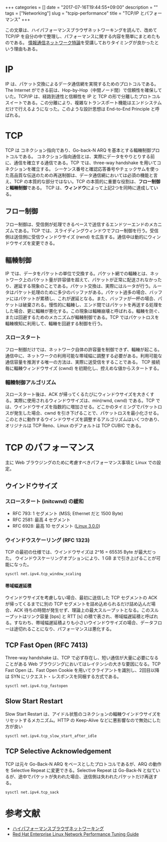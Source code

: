 +++
categories = []
date = "2017-07-16T19:44:55+09:00"
description = ""
tags = ["Networking"]
slug = "tcpip-performance"
title = "TCP/IP とパフォーマンス"
+++

この文章は、ハイパフォーマンスブラウザネットワーキングを読んで、改めて TCP/IP を自分の中で整理し、パフォーマンスに関する内容を簡単にまとめたものである。
[情報通信ネットワーク特論](http://www.ocw.titech.ac.jp/index.php?module=General&action=T0300&GakubuCD=2&GakkaCD=321818&KeiCD=18&course=18&KougiCD=201604718&Nendo=2016&lang=JA&vid=03)を受講しておりタイミングが良かったという理由もある。

# IP
IP は、パケット交換によるデータ通信網を実現するためのプロトコルである。The Internet ができる前は、Hop-by-Hop（中間ノード間）で信頼性を確保していた。TCP/IP は、経路到達性と信頼性を IP と TCP の形で分離したプロトコルスイートである。この分離により、複雑なトランスポート機能はエンドシステムだけで行えるようになった。このような設計思想は End-to-End Principle と呼ばれる。

# TCP
TCP は コネクション指向であり、Go-back-N ARQ を基本とする輻輳制御プロトコルである。
コネクション指向通信とは、実際にデータをやりとりする前に、通信を確立する通信である。TCP では、three-way handshake を用いてコネクションを確立する。
シーケンス番号と確認応答番号やチェックサムを使った高品質な伝送のための再送制御は、データ通信網においては必須の機能と言え、TCP の本質的な部分ではない。TCP の本質的に重要な役割は、**フロー制御**と**輻輳制御**である。
TCP は、**ウィンドウ**によって上記2つを同時に達成している。

## フロー制御
フロー制御は、受信側が処理できるペースで送信するエンドツーエンドのメカニズムである。TCP では、スライディングウィンドウでフロー制御を行う。受信側は送信側に受信ウィンドウサイズ (rwnd) を広告する。通信中は動的にウィンドウサイズを変更できる。

## 輻輳制御
IP では、データをパケットの単位で交換する。パケット網での輻輳とは、ネットワーク上のパケット量が許容値を超えて、パケットが正常に配送されなかったり、遅延する現象のことである。パケット交換は、実際にはルータが行う。ルータはパケット処理のために多少のバッファがある。パケット過多の場合、バッファにはパケットが累積し、これが遅延となる。また、バッファが一杯の場合、パケットは破棄される。慢性的に輻輳し、エンド間ではパケットを再送する処理をした場合、更に輻輳が悪化する。この現象は輻輳崩壊と呼ばれる。輻輳を防ぐ、または回避するためのメカニズムが輻輳制御である。TCP ではパケットロスを輻輳検知に利用して、輻輳を回避する制御を行う。

### スロースタート
フロー制御だけでは、ネットワーク自体の許容量を制御できず、輻輳が起こる。通信中に、ネットワークの利用可能な帯域幅に調整する必要がある。利用可能な通信容量を推測する唯一の方法は、実際に送受信をすることである。
TCP 接続毎に輻輳ウィンドウサイズ (cwnd) を初期化し、控えめな値からスタートする。

### 輻輳制御アルゴリズム
スロースタート後は、ACK が帰ってくるたびにウィンドウサイズを大きくする。実際に使用されるウィンドウサイズは、min(rwnd, cwnd) である。TCP では、ウインドウサイズを指数的に増加させる。どこかのタイミングでパケットロスが発生した場合、cwnd を引き下げることで、パケットロスを最小化させる。このときに動作するウインドウサイズを調整するアルゴリズムはいくつかあり、オリジナルは TCP Reno、Linux のデフォルトは TCP CUBIC である。

# TCP のパフォーマンス
主に Web ブラウジングのために考慮すべきパフォーマンス事項と Linux での設定。

## ウインドウサイズ

### スロースタート (initcwnd) の緩和

- RFC 793: 1 セグメント (MSS; Ethernet だと 1500 Byte)
- RFC 2581: 最高 4 セグメント
- RFC 6928: 最高 10 セグメント ([Linux 3.0.0](https://www.cdnplanet.com/blog/tune-tcp-initcwnd-for-optimum-performance/))


### ウインドウスケーリング (RFC 1323)
TCP の最初の仕様では、ウインドウサイズは 2^16 = 65535 Byte が最大だった。
ウインドウスケーリングオプションにより、1 GB まで引き上げることが可能になった。

`sysctl net.ipv4.tcp_window_scaling`

#### 帯域幅遅延積
ウインドウサイズを考慮しない場合、最初に送信した TCP セグメントの ACK が帰ってくるまでに別の TCP セグメントを詰め込められるだけ詰め込んだ場合、ACK 待ちの時間が発生せず、理論上の最大スループットとなる。このスループットはリンク容量 [bps] と RTT [s] の積で表され、帯域幅遅延積と呼ばれる。すなわち、帯域幅遅延積よりも小さいウインドウサイズの場合、データフローは途切れることになり、パフォーマンスは悪化する。

## TCP Fast Open (RFC 7413)
Three-way handshake は、TCP で必ず存在し、短い通信が大量に必要になることがある Web ブラウジングにおいてはレイテンシの大きな要因になる。TCP Fast Open は、Fast Open Cookie を用いてクライアントを識別し、2回目以降は SYN にリクエスト・レスポンスを同梱する方式である。

`sysctl net.ipv4.tcp_fastopen`

## Slow Start Restart

Slow Start Restart は、アイドル状態のコネクションの輻輳ウインドウサイズをリセットするメカニズム。HTTP の Keep-Alive などに悪影響なので無効にした方が良い

`sysctl net.ipv4.tcp_slow_start_after_idle`

## TCP Selective Acknowledgement
TCP は元々 Go-Back-N ARQ をベースとしたプロトコルであるが、ARQ の動作を Selective Repeat に変更できる。Selective Repeat は Go-Back-N と似ているが、途中でパケットが失われた場合、送信側は失われたパケットだけ再送する。

`sysctl net.ipv4.tcp_sack`

# 参考文献
- [ハイパフォーマンスブラウザネットワーキング](https://www.oreilly.co.jp/books/9784873116761/)
- [Red Hat Enterprise Linux Network Performance Tuning Guide](https://access.redhat.com/sites/default/files/attachments/20150325_network_performance_tuning.pdf)
